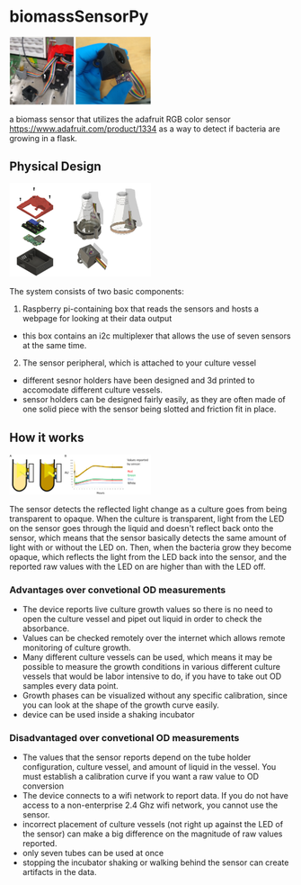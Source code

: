 # biomassSensorPy

   
<img src="images/action_photos.PNG" alt="schematic"
	 width="50%" />

a biomass sensor that utilizes the adafruit RGB color sensor https://www.adafruit.com/product/1334 as a way to detect if bacteria are growing in a flask.

## Physical Design

<img src="images/CAD_diagram.PNG" alt="schematic"
	 width="50%" />
   
   
The system consists of two basic components:
1. Raspberry pi-containing box that reads the sensors and hosts a webpage for looking at their data output
  - this box contains an i2c multiplexer that allows the use of seven sensors at the same time.
2. The sensor peripheral, which is attached to your culture vessel
  - different sesnor holders have been designed and 3d printed to accomodate different culture vessels.
  - sensor holders can be designed fairly easily, as they are often made of one solid piece with the sensor being slotted and friction fit in place.

## How it works


<img src="images/data.PNG" alt="schematic"
	 width="50%" />
   
  The sensor detects the reflected light change as a culture goes from being transparent to opaque. When the culture is transparent, light from the LED on the sensor goes through the liquid and doesn't reflect back onto the sensor, which means that the sensor basically detects the same amount of light with or without the LED on. Then, when the bacteria grow they become opaque, which reflects the light from the LED back into the sensor, and the reported raw values with the LED on are higher than with the LED off. 
 
### Advantages over convetional OD measurements

- The device reports live culture growth values so there is no need to open the culture vessel and pipet out liquid in order to check the absorbance.
- Values can be checked remotely over the internet which allows remote monitoring of culture growth.
- Many different culture vessels can be used, which means it may be possible to measure the growth conditions in various different culture vessels that would be labor intensive to do, if you have to take out OD samples every data point.
- Growth phases can be visualized without any specific calibration, since you can look at the shape of the growth curve easily.
- device can be used inside a shaking incubator

### Disadvantaged over convetional OD measurements

- The values that the sensor reports depend on the tube holder configuration, culture vessel, and amount of liquid in the vessel. You must establish a calibration curve if you want a raw value to OD conversion
- The device connects to a wifi network to report data. If you do not have access to a non-enterprise 2.4 Ghz wifi network, you cannot use the sensor.
- incorrect placement of culture vessels (not right up against the LED of the sensor) can make a big difference on the magnitude of raw values reported.
- only seven tubes can be used at once
- stopping the incubator shaking or walking behind the sensor can create artifacts in the data.
